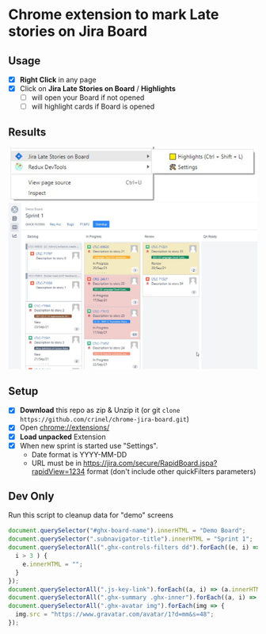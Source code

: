 # Chrome extension to mark **Late** stories on Jira Board

## Usage

- [x] **Right Click** in any page
- [x] Click on **Jira Late Stories on Board** / **Highlights**
  - [ ] will open your Board if not opened
  - [ ] will highlight cards if Board is opened

## Results

![Usage](screens/usage.jpg)
![Board](screens/board.jpg)

## Setup

- [x] **Download** this repo as zip & Unzip it
      (or git `clone https://github.com/crinel/chrome-jira-board.git`)
- [x] Open [chrome://extensions/](chrome://extensions/)
- [x] **Load unpacked** Extension
- [x] When new sprint is started use "Settings".
  - Date format is YYYY-MM-DD
  - URL must be in https://jira.com/secure/RapidBoard.jspa?rapidView=1234 format (don't include other quickFilters parameters)

## Dev Only

Run this script to cleanup data for "demo" screens

```js
document.querySelector("#ghx-board-name").innerHTML = "Demo Board";
document.querySelector(".subnavigator-title").innerHTML = "Sprint 1";
document.querySelectorAll(".ghx-controls-filters dd").forEach((e, i) => {
  i > 3 ) {
    e.innerHTML = "";
  }
});
document.querySelectorAll(".js-key-link").forEach((a, i) => (a.innerHTML = `DEMO-0${i}`));
document.querySelectorAll(".ghx-summary .ghx-inner").forEach((a, i) => (a.innerHTML = `Description to story ${i}`));
document.querySelectorAll(".ghx-avatar img").forEach(img => {
  img.src = "https://www.gravatar.com/avatar/1?d=mm&s=48";
});
```
